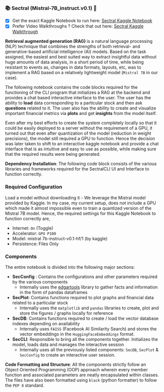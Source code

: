 ### 📚 Sectral (Mistral-7B_instruct.v0.1) 🚀

- [x] Get the exact Kaggle Notebook to run here: [Sectral Kaggle Notebook](https://www.kaggle.com/code/anshsarkar18/sectral-mistral-7b-based-rag)
- [x] Prefer Video Walkthroughs ? Check that out here: [Sectral Kaggle Walkthrough](https://drive.google.com/file/d/1a--MjRJX2I9K3C6Zqd9-SrWVVLkB2v5A/view?usp=sharing)

**Retrieval augmented generation (RAG)** is a natural language processing (NLP) technique that combines the strengths of both retrieval- and generative-based artificial intelligence (AI) models. Based on the task assigned, the easiest and best suited way to extract insightful data without huge amounts of data analysis, in a short period of time, while being resistant to events as, changes in data formats, layouts, etc, was to implement a RAG based on a relatively lightweight model (`Mistral 7B`  in our case).

The following notebook contains the code blocks required for the functioning of the CLI program that initializes a RAG at the backend and provides a chat based interactive interface to the user. The user has the ability to **load** data corresponding to a particular stock and then ask **questions** related to it. The user also has the ability to create and visualize important financial metrics via **plots** and get **insights** from the model itself.

Even after my best efforts to create the system completely locally so that it could be easily deployed to a server without the requirement of a GPU, it turned out that even after quantization of the model (reduction in weight precisions), the model still required a GPU to function. Hence the decision was later taken to shift to an interactive kaggle notebook and provide a chat interface that is as intuitive and easy to use as possible, while making sure that the required results were being generated.

**Dependency Installation**: The following code block consists of the various libraries and frameworks required for the SectralCLI UI and Interface to function correctly.

### Required Configuration
Load a model without downloading it - We leverage the Mistral model provided by Kaggle. In my case, my current setup, does not include a GPU which made it almost impossible even to train a quantized version of the Mistral 7B model. Hence, the required settings for this Kaggle Notebook to function correctly are,

- Internet: `On` (Toggle)
- Accelerator: `GPU P100`
- Model: mistral 7b-instruct-v0.1-hf/1 (by kaggle)
- Persistence: Files Only

### Components
The entire notebook is divided into the following major sections:
- **SecConfig** : Contains the configurations and other parameters required by the various components
  - Internally uses the [edgartools](https://github.com/dgunning/edgartools) library to gather facts and information in the form of pandas dataframes
- **SecPlot**: Contains functions required to plot graphs and financial data related to a particular stock
  - Internally uses the `matplotlib` and `pandas` libraries to create, plot and store the figures / graphs locally for reference
- **SecDB**: Contains functions required to create / load the vector database indexes depending on availability
  - Internally uses `FAISS` (Facebook AI Similarity Search) and stores the vector embeddings in the `HuggingFaceEmbeddings` format.
- **SecCLI**: Responsible to bring all the components together. Initializes the model, loads data and manages the interactive session
  - Internally uses all the previously listed components: `SecDB`, `SecPlot` & `SecConfig` to create an interactive user session.

**Code Formatting and Structure**: All the components strictly follow an Object Oriented Programming (OOP) approach wherein every member function and associated parameters are neatly encapsulated within classes. The files have also been formatted using `black` (python formatter) to follow the `PEP 8` standard.